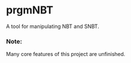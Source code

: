 # prgmNBT
A tool for manipulating NBT and SNBT.

### Note:
Many core features of this project are unfinished.
